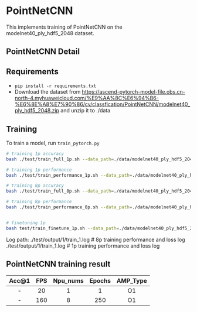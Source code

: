 # PointNetCNN

This implements training of PointNetCNN on the modelnet40_ply_hdf5_2048 dataset.

## PointNetCNN Detail



## Requirements

- `pip install -r requirements.txt`
- Download  the  dataset from  https://ascend-pytorch-model-file.obs.cn-north-4.myhuaweicloud.com/%E9%AA%8C%E6%94%B6-%E6%8E%A8%E7%90%86/cv/classfication/PointNetCNN/modelnet40_ply_hdf5_2048.zip  and unzip it to ./data
  
## Training

To train a model, run `train_pytorch.py` 

```bash
# training 1p accuracy
bash ./test/train_full_1p.sh --data_path=./data/modelnet40_ply_hdf5_2048/

# training 1p performance
bash ./test/train_performance_1p.sh --data_path=./data/modelnet40_ply_hdf5_2048/

# training 8p accuracy
bash ./test/train_full_8p.sh --data_path=./data/modelnet40_ply_hdf5_2048/

# training 8p performance
bash ./test/train_performance_8p.sh --data_path=./data/modelnet40_ply_hdf5_2048/


# finetuning 1p 
bash test/train_finetune_1p.sh --data_path=./data/modelnet40_ply_hdf5_2048/
```

Log path:
    ./test/output/1/train_1.log           # 8p training performance and loss log
    ./test/output/1/train_1.log           # 1p training performance and loss log




## PointNetCNN training result

| Acc@1    | FPS       | Npu_nums | Epochs   | AMP_Type |
| :------: | :------:  | :------: | :------: | :------: |
| -        | 20       | 1        | 1        | O1       |
| -        | 160      | 8        | 250      | O1       |
